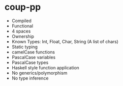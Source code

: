 # coup-pp
- Compiled
- Functional
- 4 spaces
- Ownership
- Known Types: Int, Float, Char, String (A list of chars)
- Static typing
- camelCase functions
- PascalCase variables
- PascalCase types
- Haskell style function application
- No generics/polymorphism
- No type inference
